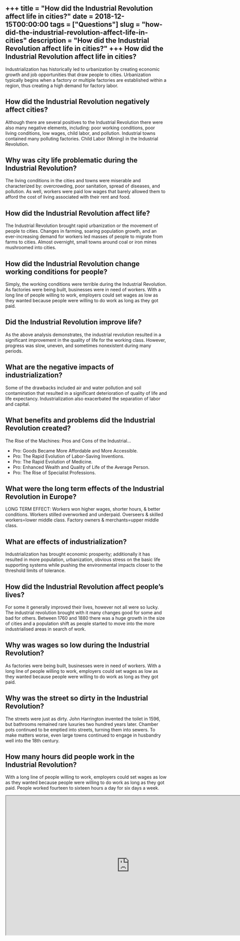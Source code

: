 +++
title = "How did the Industrial Revolution affect life in cities?"
date = 2018-12-15T00:00:00
tags = ["Questions"]
slug = "how-did-the-industrial-revolution-affect-life-in-cities"
description = "How did the Industrial Revolution affect life in cities?"
+++
How did the Industrial Revolution affect life in cities?
--------------------------------------------------------

Industrialization has historically led to urbanization by creating economic growth and job opportunities that draw people to cities. Urbanization typically begins when a factory or multiple factories are established within a region, thus creating a high demand for factory labor.

How did the Industrial Revolution negatively affect cities?
-----------------------------------------------------------

Although there are several positives to the Industrial Revolution there were also many negative elements, including: poor working conditions, poor living conditions, low wages, child labor, and pollution. Industrial towns contained many polluting factories. Child Labor (Mining) in the Industrial Revolution.

Why was city life problematic during the Industrial Revolution?
---------------------------------------------------------------

The living conditions in the cities and towns were miserable and characterized by: overcrowding, poor sanitation, spread of diseases, and pollution. As well, workers were paid low wages that barely allowed them to afford the cost of living associated with their rent and food.

How did the Industrial Revolution affect life?
----------------------------------------------

The Industrial Revolution brought rapid urbanization or the movement of people to cities. Changes in farming, soaring population growth, and an ever-increasing demand for workers led masses of people to migrate from farms to cities. Almost overnight, small towns around coal or iron mines mushroomed into cities.

How did the Industrial Revolution change working conditions for people?
-----------------------------------------------------------------------

Simply, the working conditions were terrible during the Industrial Revolution. As factories were being built, businesses were in need of workers. With a long line of people willing to work, employers could set wages as low as they wanted because people were willing to do work as long as they got paid.

Did the Industrial Revolution improve life?
-------------------------------------------

As the above analysis demonstrates, the industrial revolution resulted in a significant improvement in the quality of life for the working class. However, progress was slow, uneven, and sometimes nonexistent during many periods.

What are the negative impacts of industrialization?
---------------------------------------------------

Some of the drawbacks included air and water pollution and soil contamination that resulted in a significant deterioration of quality of life and life expectancy. Industrialization also exacerbated the separation of labor and capital.

What benefits and problems did the Industrial Revolution created?
-----------------------------------------------------------------

The Rise of the Machines: Pros and Cons of the Industrial…

- Pro: Goods Became More Affordable and More Accessible.
- Pro: The Rapid Evolution of Labor-Saving Inventions.
- Pro: The Rapid Evolution of Medicine.
- Pro: Enhanced Wealth and Quality of Life of the Average Person.
- Pro: The Rise of Specialist Professions.

What were the long term effects of the Industrial Revolution in Europe?
-----------------------------------------------------------------------

LONG TERM EFFECT: Workers won higher wages, shorter hours, &amp; better conditions. Workers stilled overworked and underpaid. Overseers &amp; skilled workers=lower middle class. Factory owners &amp; merchants=upper middle class.

What are effects of industrialization?
--------------------------------------

Industrialization has brought economic prosperity; additionally it has resulted in more population, urbanization, obvious stress on the basic life supporting systems while pushing the environmental impacts closer to the threshold limits of tolerance.

How did the Industrial Revolution affect people’s lives?
--------------------------------------------------------

For some it generally improved their lives, however not all were so lucky. The industrial revolution brought with it many changes good for some and bad for others. Between 1760 and 1880 there was a huge growth in the size of cities and a population shift as people started to move into the more industrialised areas in search of work.

Why was wages so low during the Industrial Revolution?
------------------------------------------------------

As factories were being built, businesses were in need of workers. With a long line of people willing to work, employers could set wages as low as they wanted because people were willing to do work as long as they got paid.

Why was the street so dirty in the Industrial Revolution?
---------------------------------------------------------

The streets were just as dirty. John Harrington invented the toilet in 1596, but bathrooms remained rare luxuries two hundred years later. Chamber pots continued to be emptied into streets, turning them into sewers. To make matters worse, even large towns continued to engage in husbandry well into the 18th century.

How many hours did people work in the Industrial Revolution?
------------------------------------------------------------

With a long line of people willing to work, employers could set wages as low as they wanted because people were willing to do work as long as they got paid. People worked fourteen to sixteen hours a day for six days a week.

<iframe allow="accelerometer; autoplay; clipboard-write; encrypted-media; gyroscope; picture-in-picture" allowfullscreen="" class="__youtube_prefs__  epyt-is-override  no-lazyload" data-no-lazy="1" data-origheight="433" data-origwidth="770" data-skipgform_ajax_framebjll="" height="433" id="_ytid_25804" loading="lazy" src="https://www.youtube.com/embed/zjK7PWmRRyg?enablejsapi=1&autoplay=0&cc_load_policy=0&cc_lang_pref=&iv_load_policy=1&loop=0&modestbranding=0&rel=1&fs=1&playsinline=0&autohide=2&theme=dark&color=red&controls=1&" title="YouTube player" width="770"></iframe>